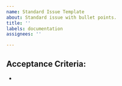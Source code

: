```yaml
---
name: Standard Issue Template
about: Standard issue with bullet points.
title: ''
labels: documentation
assignees: ''

---
```


## Acceptance Criteria:

-
